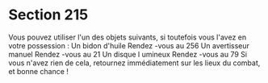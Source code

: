 # Section 215

Vous pouvez utiliser l'un des objets suivants, si toutefois vous
l'avez en votre possession :
Un bidon d'huile       Rendez -vous au 256
Un avertisseur manuel      Rendez -vous au 21
Un disque l umineux       Rendez -vous au 79
Si vous n'avez rien de cela, retournez immédiatement sur les
lieux du combat, et bonne chance !